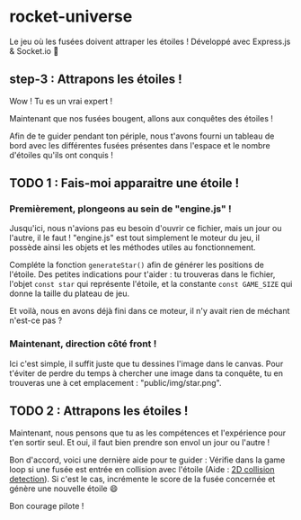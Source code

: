# rocket-universe

Le jeu où les fusées doivent attraper les étoiles ! Développé avec Express.js & Socket.io 🚀

## step-3 : Attrapons les étoiles !

Wow ! Tu es un vrai expert !

Maintenant que nos fusées bougent, allons aux conquêtes des étoiles !

Afin de te guider pendant ton périple, nous t'avons fourni un tableau de bord avec les différentes fusées présentes dans l'espace et le nombre d'étoiles qu'ils ont conquis !

## TODO 1 : Fais-moi apparaitre une étoile !

### Premièrement, plongeons au sein de "engine.js" !

Jusqu'ici, nous n'avions pas eu besoin d'ouvrir ce fichier, mais un jour ou l'autre, il le faut ! "engine.js" est tout simplement le moteur du jeu, il possède ainsi les objets et les méthodes utiles au fonctionnement.

Compléte la fonction ```generateStar()``` afin de générer les positions de l'étoile.
Des petites indications pour t'aider : tu trouveras dans le fichier, l'objet ```const star``` qui représente l'étoile, et la constante ```const GAME_SIZE``` qui donne la taille du plateau de jeu.

Et voilà, nous en avons déjà fini dans ce moteur, il n'y avait rien de méchant n'est-ce pas ?

### Maintenant, direction côté front !

Ici c'est simple, il suffit juste que tu dessines l'image dans le canvas.
Pour t'éviter de perdre du temps à chercher une image dans ta conquête, tu en trouveras une à cet emplacement : "public/img/star.png".

## TODO 2 : Attrapons les étoiles !

Maintenant, nous pensons que tu as les compétences et l'expérience pour t'en sortir seul. Et oui, il faut bien prendre son envol un jour ou l'autre !

Bon d'accord, voici une dernière aide pour te guider : 
Vérifie dans la game loop si une fusée est entrée en collision avec l'étoile (Aide : [2D collision detection](https://developer.mozilla.org/fr/docs/Games/Techniques/2D_collision_detection)). Si c'est le cas, incrémente le score de la fusée concernée et génère une nouvelle étoile :smile:

Bon courage pilote !
